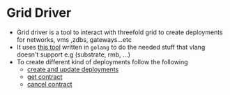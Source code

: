 # Grid Driver

- Grid driver is a tool to interact with threefold grid to create deployments for networks, vms ,zdbs, gateways...etc
- It uses [this tool](https://github.com/threefoldtech/web3gw/tree/development_integration/griddriver) written in `golang` to do the needed stuff that vlang doesn't support e.g (substrate, rmb, ...)
- To create different kind of deployments follow the following
  - [create and update deployments](creating_updating_deployments.md)
  - [get contract](getting_contracts.md)
  - [cancel contract](canceling_contracts.md)
